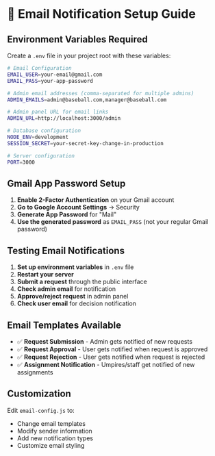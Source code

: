 # 📧 Email Notification Setup Guide

## **Environment Variables Required**

Create a `.env` file in your project root with these variables:

```bash
# Email Configuration
EMAIL_USER=your-email@gmail.com
EMAIL_PASS=your-app-password

# Admin email addresses (comma-separated for multiple admins)
ADMIN_EMAILS=admin@baseball.com,manager@baseball.com

# Admin panel URL for email links
ADMIN_URL=http://localhost:3000/admin

# Database configuration
NODE_ENV=development
SESSION_SECRET=your-secret-key-change-in-production

# Server configuration
PORT=3000
```

## **Gmail App Password Setup**

1. **Enable 2-Factor Authentication** on your Gmail account
2. **Go to Google Account Settings** → Security
3. **Generate App Password** for "Mail"
4. **Use the generated password** as `EMAIL_PASS` (not your regular Gmail password)

## **Testing Email Notifications**

1. **Set up environment variables** in `.env` file
2. **Restart your server**
3. **Submit a request** through the public interface
4. **Check admin email** for notification
5. **Approve/reject request** in admin panel
6. **Check user email** for decision notification

## **Email Templates Available**

- ✅ **Request Submission** - Admin gets notified of new requests
- ✅ **Request Approval** - User gets notified when request is approved
- ✅ **Request Rejection** - User gets notified when request is rejected
- ✅ **Assignment Notification** - Umpires/staff get notified of new assignments

## **Customization**

Edit `email-config.js` to:
- Change email templates
- Modify sender information
- Add new notification types
- Customize email styling
